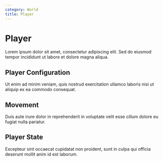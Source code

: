 ```yaml
---
category: World
title: Player
---
```


# Player

Lorem ipsum dolor sit amet, consectetur adipiscing elit. Sed do eiusmod tempor incididunt ut labore et dolore magna aliqua.

## Player Configuration

Ut enim ad minim veniam, quis nostrud exercitation ullamco laboris nisi ut aliquip ex ea commodo consequat.

## Movement

Duis aute irure dolor in reprehenderit in voluptate velit esse cillum dolore eu fugiat nulla pariatur.

## Player State

Excepteur sint occaecat cupidatat non proident, sunt in culpa qui officia deserunt mollit anim id est laborum.